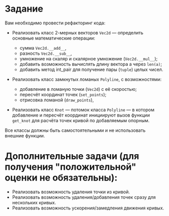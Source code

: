 # Задание

Вам необходимо провести рефакторинг кода:

- Реализовать класс 2-мерных векторов `Vec2d` — определить основные математические операции: 
    - сумма `Vec2d.__add__`, 
    - разность `Vec2d.__sub__`, 
    - умножение на скаляр и скалярное умножение (`Vec2d.__mul__`); 
    - добавить возможность вычислять длину вектора a через `len(a)`;
    - добавить метод int_pair для получение пары (`tuple`) целых чисел.

- Реализовать класс замкнутых ломаных `Polyline`, с возможностями: 
    - добавление в ломаную точки (`Vec2d`) c её скоростью; 
    - пересчёт координат точек (`set_points`); 
    - отрисовка ломаной (`draw_points`),

- Реализовать класс `Knot` — потомок класса `Polyline` — в котором добавление и пересчёт координат инициируют 
вызов функции `get_knot` для расчёта точек кривой по добавляемым опорным.

Все классы должны быть самостоятельными и не использовать внешние функции.

# Дополнительные задачи (для получения "положительной" оценки не обязательны):

- Реализовать возможность удаления точки из кривой.
- Реализовать возможность удаления/добавления точек сразу для нескольких кривых.
- Реализовать возможность ускорения/замедления движения кривых.
